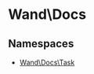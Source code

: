 
                                                                                                                                            
    
# Wand\Docs

## Namespaces
- [Wand\Docs\Task](../Wand/Docs/Task.md)








                                                                                                                                                                                                                                                                                                                                                                                                            
    
                                                                                                                                                                                                                                                                             
                